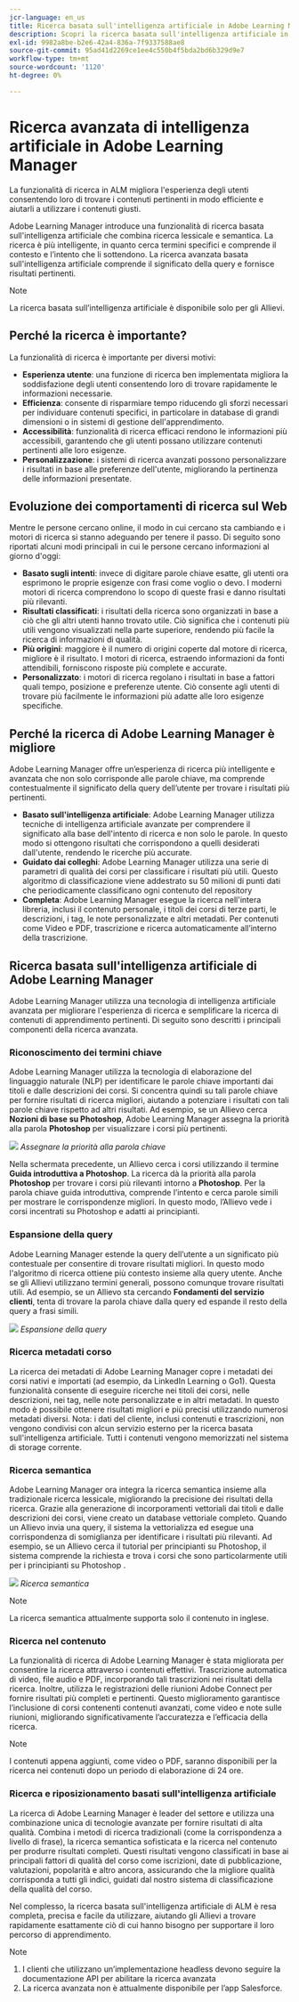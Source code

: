 ```yaml
---
jcr-language: en_us
title: Ricerca basata sull'intelligenza artificiale in Adobe Learning Manager
description: Scopri la ricerca basata sull'intelligenza artificiale in Adobe Learning Manager
exl-id: 9982a8be-b2e6-42a4-836a-7f9337588ae8
source-git-commit: 95ad41d2269ce1ee4c550b4f5bda2bd6b329d9e7
workflow-type: tm+mt
source-wordcount: '1120'
ht-degree: 0%

---
```


# Ricerca avanzata di intelligenza artificiale in Adobe Learning Manager

La funzionalità di ricerca in ALM migliora l&#39;esperienza degli utenti consentendo loro di trovare i contenuti pertinenti in modo efficiente e aiutarli a utilizzare i contenuti giusti.

Adobe Learning Manager introduce una funzionalità di ricerca basata sull&#39;intelligenza artificiale che combina ricerca lessicale e semantica. La ricerca è più intelligente, in quanto cerca termini specifici e comprende il contesto e l’intento che li sottendono. La ricerca avanzata basata sull&#39;intelligenza artificiale comprende il significato della query e fornisce risultati pertinenti.

>[!NOTE]
>
>La ricerca basata sull’intelligenza artificiale è disponibile solo per gli Allievi.

## Perché la ricerca è importante?

La funzionalità di ricerca è importante per diversi motivi:

* **Esperienza utente**: una funzione di ricerca ben implementata migliora la soddisfazione degli utenti consentendo loro di trovare rapidamente le informazioni necessarie.
* **Efficienza**: consente di risparmiare tempo riducendo gli sforzi necessari per individuare contenuti specifici, in particolare in database di grandi dimensioni o in sistemi di gestione dell&#39;apprendimento.
* **Accessibilità**: funzionalità di ricerca efficaci rendono le informazioni più accessibili, garantendo che gli utenti possano utilizzare contenuti pertinenti alle loro esigenze.
* **Personalizzazione**: i sistemi di ricerca avanzati possono personalizzare i risultati in base alle preferenze dell&#39;utente, migliorando la pertinenza delle informazioni presentate.

## Evoluzione dei comportamenti di ricerca sul Web

Mentre le persone cercano online, il modo in cui cercano sta cambiando e i motori di ricerca si stanno adeguando per tenere il passo. Di seguito sono riportati alcuni modi principali in cui le persone cercano informazioni al giorno d&#39;oggi:

* **Basato sugli intenti**: invece di digitare parole chiave esatte, gli utenti ora esprimono le proprie esigenze con frasi come voglio o devo. I moderni motori di ricerca comprendono lo scopo di queste frasi e danno risultati più rilevanti.
* **Risultati classificati**: i risultati della ricerca sono organizzati in base a ciò che gli altri utenti hanno trovato utile. Ciò significa che i contenuti più utili vengono visualizzati nella parte superiore, rendendo più facile la ricerca di informazioni di qualità.
* **Più origini**: maggiore è il numero di origini coperte dal motore di ricerca, migliore è il risultato. I motori di ricerca, estraendo informazioni da fonti attendibili, forniscono risposte più complete e accurate.
* **Personalizzato**: i motori di ricerca regolano i risultati in base a fattori quali tempo, posizione e preferenze utente. Ciò consente agli utenti di trovare più facilmente le informazioni più adatte alle loro esigenze specifiche.

## Perché la ricerca di Adobe Learning Manager è migliore

Adobe Learning Manager offre un’esperienza di ricerca più intelligente e avanzata che non solo corrisponde alle parole chiave, ma comprende contestualmente il significato della query dell’utente per trovare i risultati più pertinenti.

* **Basato sull&#39;intelligenza artificiale**: Adobe Learning Manager utilizza tecniche di intelligenza artificiale avanzate per comprendere il significato alla base dell&#39;intento di ricerca e non solo le parole. In questo modo si ottengono risultati che corrispondono a quelli desiderati dall&#39;utente, rendendo le ricerche più accurate.
* **Guidato dai colleghi**: Adobe Learning Manager utilizza una serie di parametri di qualità dei corsi per classificare i risultati più utili. Questo algoritmo di classificazione viene addestrato su 50 milioni di punti dati che periodicamente classificano ogni contenuto del repository
* **Completa**: Adobe Learning Manager esegue la ricerca nell&#39;intera libreria, inclusi il contenuto personale, i titoli dei corsi di terze parti, le descrizioni, i tag, le note personalizzate e altri metadati. Per contenuti come Video e PDF, trascrizione e ricerca automaticamente all’interno della trascrizione.

## Ricerca basata sull&#39;intelligenza artificiale di Adobe Learning Manager

Adobe Learning Manager utilizza una tecnologia di intelligenza artificiale avanzata per migliorare l&#39;esperienza di ricerca e semplificare la ricerca di contenuti di apprendimento pertinenti. Di seguito sono descritti i principali componenti della ricerca avanzata.

### Riconoscimento dei termini chiave

Adobe Learning Manager utilizza la tecnologia di elaborazione del linguaggio naturale (NLP) per identificare le parole chiave importanti dai titoli e dalle descrizioni dei corsi. Si concentra quindi su tali parole chiave per fornire risultati di ricerca migliori, aiutando a potenziare i risultati con tali parole chiave rispetto ad altri risultati. Ad esempio, se un Allievo cerca **Nozioni di base su Photoshop**, Adobe Learning Manager assegna la priorità alla parola **Photoshop** per visualizzare i corsi più pertinenti.

![](assets/search-2.png)
_Assegnare la priorità alla parola chiave_

Nella schermata precedente, un Allievo cerca i corsi utilizzando il termine **Guida introduttiva a Photoshop**. La ricerca dà la priorità alla parola **Photoshop** per trovare i corsi più rilevanti intorno a **Photoshop**. Per la parola chiave guida introduttiva, comprende l’intento e cerca parole simili per mostrare le corrispondenze migliori. In questo modo, l’Allievo vede i corsi incentrati su Photoshop e adatti ai principianti.

### Espansione della query

Adobe Learning Manager estende la query dell’utente a un significato più contestuale per consentire di trovare risultati migliori. In questo modo l&#39;algoritmo di ricerca ottiene più contesto insieme alla query utente. Anche se gli Allievi utilizzano termini generali, possono comunque trovare risultati utili. Ad esempio, se un Allievo sta cercando **Fondamenti del servizio clienti**, tenta di trovare la parola chiave dalla query ed espande il resto della query a frasi simili.

![](assets/search-1.png)
_Espansione della query_

### Ricerca metadati corso

La ricerca dei metadati di Adobe Learning Manager copre i metadati dei corsi nativi e importati (ad esempio, da LinkedIn Learning o Go1). Questa funzionalità consente di eseguire ricerche nei titoli dei corsi, nelle descrizioni, nei tag, nelle note personalizzate e in altri metadati. In questo modo è possibile ottenere risultati migliori e più precisi utilizzando numerosi metadati diversi.
Nota: i dati del cliente, inclusi contenuti e trascrizioni, non vengono condivisi con alcun servizio esterno per la ricerca basata sull&#39;intelligenza artificiale. Tutti i contenuti vengono memorizzati nel sistema di storage corrente.

### Ricerca semantica

Adobe Learning Manager ora integra la ricerca semantica insieme alla tradizionale ricerca lessicale, migliorando la precisione dei risultati della ricerca. Grazie alla generazione di incorporamenti vettoriali dai titoli e dalle descrizioni dei corsi, viene creato un database vettoriale completo. Quando un Allievo invia una query, il sistema la vettorializza ed esegue una corrispondenza di somiglianza per identificare i risultati più rilevanti. Ad esempio, se un Allievo cerca il tutorial per principianti su Photoshop, il sistema comprende la richiesta e trova i corsi che sono particolarmente utili per i principianti su Photoshop .

![](assets/semantic-search.png)
_Ricerca semantica_

>[!NOTE]
>
>La ricerca semantica attualmente supporta solo il contenuto in inglese.

### Ricerca nel contenuto

La funzionalità di ricerca di Adobe Learning Manager è stata migliorata per consentire la ricerca attraverso i contenuti effettivi. Trascrizione automatica di video, file audio e PDF, incorporando tali trascrizioni nei risultati della ricerca. Inoltre, utilizza le registrazioni delle riunioni Adobe Connect per fornire risultati più completi e pertinenti. Questo miglioramento garantisce l’inclusione di corsi contenenti contenuti avanzati, come video e note sulle riunioni, migliorando significativamente l’accuratezza e l’efficacia della ricerca.

>[!NOTE]
>
>I contenuti appena aggiunti, come video o PDF, saranno disponibili per la ricerca nei contenuti dopo un periodo di elaborazione di 24 ore.

### Ricerca e riposizionamento basati sull&#39;intelligenza artificiale

La ricerca di Adobe Learning Manager è leader del settore e utilizza una combinazione unica di tecnologie avanzate per fornire risultati di alta qualità. Combina i metodi di ricerca tradizionali (come la corrispondenza a livello di frase), la ricerca semantica sofisticata e la ricerca nel contenuto per produrre risultati completi. Questi risultati vengono classificati in base ai principali fattori di qualità del corso come iscrizioni, date di pubblicazione, valutazioni, popolarità e altro ancora, assicurando che la migliore qualità corrisponda a tutti gli indici, guidati dal nostro sistema di classificazione della qualità del corso.

Nel complesso, la ricerca basata sull&#39;intelligenza artificiale di ALM è resa completa, precisa e facile da utilizzare, aiutando gli Allievi a trovare rapidamente esattamente ciò di cui hanno bisogno per supportare il loro percorso di apprendimento.


>[!NOTE]
>
>1. I clienti che utilizzano un’implementazione headless devono seguire la documentazione API per abilitare la ricerca avanzata
>2. La ricerca avanzata non è attualmente disponibile per l’app Salesforce.
